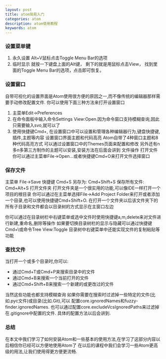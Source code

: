 ```yaml
---
layout: post
title: atom简易入门
categories: atom
description: atom使用教程
keywords: atom
---
```


### 设置菜单键
1. 永久设置
Alt+V鼠标点击Toggle Menu Bar的选项
2. 临时显示
就按一下键盘上面的Alt键，
剩下的就是用鼠标点击View，
找到里面的Toggle Menu Bar的选项，点击即可恢复。

### 设置窗口
自带可视化的设置界面是Atom使用很方便的原因之一,而不像传统的编辑器那样需要手动修改配置文件.
你可以使用下面三种方法来打开设置窗口
1. 主菜单Edit->Preferences
2. 在命令面板中输入命令Settings View:Open.因为命令窗口支持模糊查询,因此只需要输入svo,就可以了
3. 使用快捷键Cmd+,
在设置窗口中可以设置和管理各种编辑器行为,键盘快捷键,插件,主题等内容
设置窗口界面主题和代码高亮
Atom自带了4种窗口主题和8种代码高亮方式
可以通过设置窗口中的Themes页面来配置和修改
另外还有n多n多第三方制作的主题可以安装,安装方法在后面会讲到
文件操作
打开文件
你可以通过主菜单File->Open...或者快捷键Cmd+O来打开文件选择窗口

### 保存文件
主菜单 File->Save
快捷键 Cmd+S
另存为: Cmd+Shift+S
保存所有文件: Cmd+Alt+S
打开文件夹
打开文件夹是一个很实用的功能,可以像IDE一样打开一个项目的根目录
你可以通过在主菜单选择File->Add Project Folder来打开或者添加一个目录,也可以使用快捷键Cmd+Shift+O.
在打开一个文件夹以后该文件夹下的所有子目录和文件都会以目录树的方式显示在主窗口左边

你可以通过在目录树栏中右键菜单或选中文件时使用快捷键a,m,delete来对文件进行新建,重命名,删除等操作
如果要切换目录树栏的显示与隐藏可以通过快捷键Cmd+\或命令Tree View:Toggle
目录树中右键菜单中还能实现文件的复制粘贴等功能

### 查找文件
当打开一个或多个目录时,你可以:
* 通过Cmd+T或Cmd+P来搜索目录中的文件
* 通过Cmd+B来搜索一个当前打开的文件
* 通过Cmd+Shift+B来搜索一个新建的或更改过的文件

当然这些功能也都支持模糊查询
如果你需要在搜索时过滤掉一些特定的文件(比如.pyc文件)或目录(比如.Git),可以  配置core.ignoredNames和fuzzy-finder.ignoredNames.
也可以通过配置core.excludeVcsIgnoredPaths来过滤掉在.gitignore中配置的文件.
具体的配置方法以后会讲到.

### 总结
在本文中我们学习了如何安装Atom和一些基本的使用方法,在学习了这部分内容以后相信你已经可以方便地使用Atom了
在以后的课程中我们会学习一些Atom更高级的用法,让我们使用得更方便更流畅.
